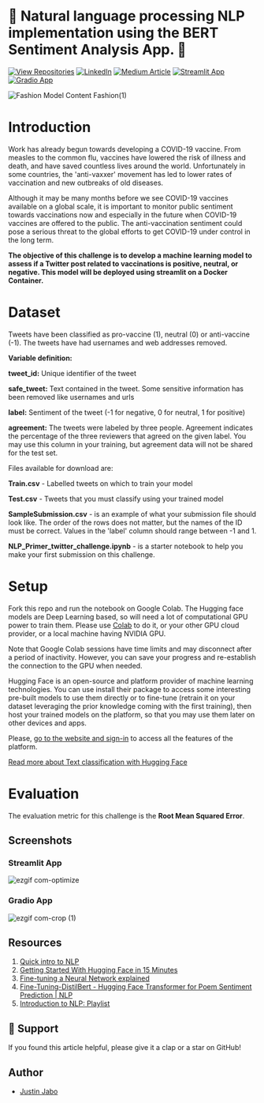 # 🚀 Natural language processing NLP implementation using the BERT Sentiment Analysis App. 🚀

[![View Repositories](https://img.shields.io/badge/View-My_Repositories-blue?logo=GitHub)](https://github.com/justinjabo250?tab=repositories)
[![LinkedIn](https://img.shields.io/badge/LinkedIn-%230077B5?logo=linkedin&logoColor=orange)](https://www.linkedin.com/in/jabo-justin-2815341a2/) 
[![Medium Article](https://img.shields.io/badge/Medium-Article-purple)](https://medium.com/@jabojustin250)
[![Streamlit App](https://img.shields.io/badge/Streamlit-App-yellow)](https://huggingface.co/spaces/Justin-J/Sentiment-Analysis-Application-Using-Streamlit)
[![Gradio App](https://img.shields.io/badge/Gradio-App-yellow)](https://huggingface.co/spaces/Justin-J/Sentiment-Analysis-App-using-Gradio)


![Fashion Model Content Fashion(1)](https://github.com/ikoghoemmanuell/Sentiment-Analysis-with-Finetuned-Models/assets/102419217/dabc75ec-e328-4bd5-b39e-91c85c5b06bf)

# Introduction

Work has already begun towards developing a COVID-19 vaccine. From measles to the common flu, vaccines have lowered the risk of illness and death, and have saved countless lives around the world. Unfortunately in some countries, the 'anti-vaxxer' movement has led to lower rates of vaccination and new outbreaks of old diseases.

Although it may be many months before we see COVID-19 vaccines available on a global scale, it is important to monitor public sentiment towards vaccinations now and especially in the future when COVID-19 vaccines are offered to the public. The anti-vaccination sentiment could pose a serious threat to the global efforts to get COVID-19 under control in the long term.

**The objective of this challenge is to develop a machine learning model to assess if a Twitter post related to vaccinations is positive, neutral, or negative. This model will be deployed using streamlit on a Docker Container.**

# Dataset

Tweets have been classified as pro-vaccine (1), neutral (0) or anti-vaccine (-1). The tweets have had usernames and web addresses removed.

**Variable definition:**

**tweet_id:** Unique identifier of the tweet

**safe_tweet:** Text contained in the tweet. Some sensitive information has been removed like usernames and urls

**label:** Sentiment of the tweet (-1 for negative, 0 for neutral, 1 for positive)

**agreement:** The tweets were labeled by three people. Agreement indicates the percentage of the three reviewers that agreed on the given label. You may use this column in your training, but agreement data will not be shared for the test set.

Files available for download are:

**Train.csv** - Labelled tweets on which to train your model

**Test.csv** - Tweets that you must classify using your trained model

**SampleSubmission.csv** - is an example of what your submission file should look like. The order of the rows does not matter, but the names of the ID must be correct. Values in the 'label' column should range between -1 and 1.

**NLP_Primer_twitter_challenge.ipynb** - is a starter notebook to help you make your first submission on this challenge.

# Setup

Fork this repo and run the notebook on Google Colab. The Hugging face models are Deep Learning based, so will need a lot of computational GPU power to train them. Please use [Colab](https://colab.research.google.com/) to do it, or your other GPU cloud provider, or a local machine having NVIDIA GPU.

Note that Google Colab sessions have time limits and may disconnect after a period of inactivity. However, you can save your progress and re-establish the connection to the GPU when needed.

Hugging Face is an open-source and platform provider of machine learning technologies. You can use install their package to access some interesting pre-built models to use them directly or to fine-tune (retrain it on your dataset leveraging the prior knowledge coming with the first training), then host your trained models on the platform, so that you may use them later on other devices and apps.

Please, [go to the website and sign-in](https://huggingface.co/) to access all the features of the platform.

[Read more about Text classification with Hugging Face](https://huggingface.co/tasks/text-classification)

# Evaluation

The evaluation metric for this challenge is the **Root Mean Squared Error**.

## Screenshots

### Streamlit App

![ezgif com-optimize](https://github.com/ikoghoemmanuell/Sentiment-Analysis-with-Finetuned-Models/assets/102419217/de9740aa-dcc8-4215-bbf5-525f44db0050)

### Gradio App

![ezgif com-crop (1)](https://github.com/ikoghoemmanuell/Sentiment-Analysis-with-Finetuned-Models/assets/102419217/e6177a08-f3b0-4bda-9a83-7031c36235b0)

## Resources

1. [Quick intro to NLP](https://www.youtube.com/watch?v=CMrHM8a3hqw)
1. [Getting Started With Hugging Face in 15 Minutes](https://www.youtube.com/watch?v=QEaBAZQCtwE)
1. [Fine-tuning a Neural Network explained](https://www.youtube.com/watch?v=5T-iXNNiwIs)
1. [Fine-Tuning-DistilBert - Hugging Face Transformer for Poem Sentiment Prediction | NLP](https://www.youtube.com/watch?v=zcW2HouIIQg)
1. [Introduction to NLP: Playlist](https://www.youtube.com/playlist?list=PLM8wYQRetTxCCURc1zaoxo9pTsoov3ipY)
<!-- 1. [](https://www.youtube.com/)
1. [](https://www.youtube.com/) -->

## 👏 Support

If you found this article helpful, please give it a clap or a star on GitHub!

## Author

- [Justin Jabo](https://www.linkedin.com/in/jabo-justin-2815341a2/)
